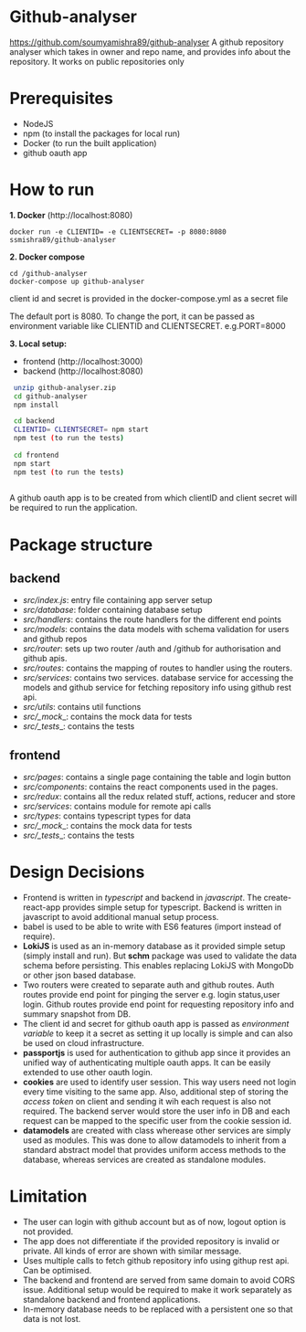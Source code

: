 # Github-analyser
https://github.com/soumyamishra89/github-analyser
A github repository analyser which takes in owner and repo name, and provides info about the repository. It works on public repositories only

# Prerequisites

  - NodeJS
  - npm (to install the packages for local run)
  - Docker (to run the built application)
  - github oauth app

# How to run
__1. Docker__ (http://localhost:8080)
 ```
 docker run -e CLIENTID= -e CLIENTSECRET= -p 8080:8080 ssmishra89/github-analyser
 ```
 
 __2. Docker compose__ 
 ```
 cd /github-analyser
 docker-compose up github-analyser
 ```
 client id and secret is provided in the docker-compose.yml as a secret file
 
 The default port is 8080. To change the port, it can be passed as environment variable like CLIENTID and CLIENTSECRET.
 e.g.PORT=8000

__3. Local setup:__
 - frontend (http://localhost:3000)
 - backend (http://localhost:8080)

```sh
 unzip github-analyser.zip 
 cd github-analyser
 npm install

 cd backend
 CLIENTID= CLIENTSECRET= npm start
 npm test (to run the tests)
 
 cd frontend
 npm start
 npm test (to run the tests)
 
```
A github oauth app is to be created from which clientID and client secret will be required to run the application.

# Package structure
## backend

 - _src/index.js_: entry file containing app server setup
 - _src/database_: folder containing database setup
 - _src/handlers_: contains the route handlers for the different end points
 - _src/models_: contains the data models with schema validation for users and github repos
 - _src/router_: sets up two router /auth and /github for authorisation and github apis.
 - _src/routes_: contains the mapping of routes to handler using the routers.
 - _src/services_: contains two services. database service for accessing the models and github service for fetching repository info using github rest api.
 - _src/utils_: contains util functions
 - _src/\__mock___: contains the mock data for tests
 - _src/\__tests___: contains the tests

## frontend
 - _src/pages_: contains a single page containing the table and login button
 - _src/components_: contains the react components used in the pages.
 - _src/redux_: contains all the redux related stuff, actions, reducer and store
 - _src/services_: contains module for remote api calls
 - _src/types_: contains typescript types for data 
 - _src/\__mock___: contains the mock data for tests
 - _src/\__tests___: contains the tests

# Design Decisions
 - Frontend is written in _typescript_ and backend in _javascript_. The create-react-app provides simple setup for typescript. Backend is written in javascript to avoid additional manual setup process.
 - babel is used to be able to write with ES6 features (import instead of require).
 - __LokiJS__ is used as an in-memory database as it provided simple setup (simply install and run). But __schm__ package was used to validate the data schema before persisting. This enables replacing LokiJS with MongoDb or other json based database. 
 - Two routers were created to separate auth and github routes. Auth routes provide end point for pinging the server e.g. login status,user login. Github routes provide end point for requesting repository info and summary snapshot from DB.
 - The client id and secret for github oauth app is passed as _environment variable_ to keep it a secret as setting it up locally is simple and can also be used on cloud infrastructure. 
 - __passportjs__ is used for authentication to github app since it provides an unified way of authenticating multiple oauth apps. It can be easily extended to use other oauth login. 
 - __cookies__ are used to identify user session. This way users need not login every time visiting to the same app. Also, additional step of storing the _access token_ on client and sending it wih each request is also not required. The backend server would store the user info in DB and each request can be mapped to the specific user from the cookie session id.
 - __datamodels__ are created with class wherease other services are simply used as modules. This was done to allow datamodels to inherit from a standard abstract model that provides uniform access methods to the database, whereas services are created as standalone modules.
# Limitation
 - The user can login with github account but as of now, logout option is not provided.
 - The app does not differentiate if the provided repository is invalid or private. All kinds of error are shown with similar message.
 - Uses multiple calls to fetch github repository info using githup rest api. Can be optimised.
 - The backend and frontend are served from same domain to avoid CORS issue. Additional setup would be required to make it work separately as standalone backend and frontend applications.
 -  In-memory database needs to be replaced with a persistent one so that data is not lost.
